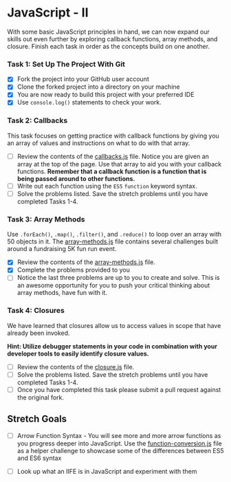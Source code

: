 # JavaScript - II

With some basic JavaScript principles in hand, we can now expand our skills out even further by exploring callback functions, array methods, and closure. Finish each task in order as the concepts build on one another.

### Task 1: Set Up The Project With Git

- [x] Fork the project into your GitHub user account
- [x] Clone the forked project into a directory on your machine
- [x] You are now ready to build this project with your preferred IDE
- [x] Use `console.log()` statements to check your work.

### Task 2: Callbacks

This task focuses on getting practice with callback functions by giving you an array of values and instructions on what to do with that array.

- [ ] Review the contents of the [callbacks.js](assignments/callbacks.js) file. Notice you are given an array at the top of the page. Use that array to aid you with your callback functions. **Remember that a callback function is a function that is being passed around to other functions.**
- [ ] Write out each function using the `ES5` `function` keyword syntax.
- [ ] Solve the problems listed. Save the stretch problems until you have completed Tasks 1-4.

### Task 3: Array Methods

Use `.forEach()`, `.map()`, `.filter()`, and `.reduce()` to loop over an array with 50 objects in it. The [array-methods.js](assignments/array-methods.js) file contains several challenges built around a fundraising 5K fun run event.

- [x] Review the contents of the [array-methods.js](assignments/array-methods.js) file.
- [x] Complete the problems provided to you
- [ ] Notice the last three problems are up to you to create and solve. This is an awesome opportunity for you to push your critical thinking about array methods, have fun with it.

### Task 4: Closures

We have learned that closures allow us to access values in scope that have already been invoked.

**Hint: Utilize debugger statements in your code in combination with your developer tools to easily identify closure values.**

- [ ] Review the contents of the [closure.js](assignments/closure.js) file.
- [ ] Solve the problems listed. Save the stretch problems until you have completed Tasks 1-4.
- [ ] Once you have completed this task please submit a pull request against the original fork.

## Stretch Goals

- [ ] Arrow Function Syntax - You will see more and more arrow functions as you progress deeper into JavaScript. Use the [function-conversion.js](assignments/function-conversion.js) file as a helper challenge to showcase some of the differences between ES5 and ES6 syntax

- [ ] Look up what an IIFE is in JavaScript and experiment with them
